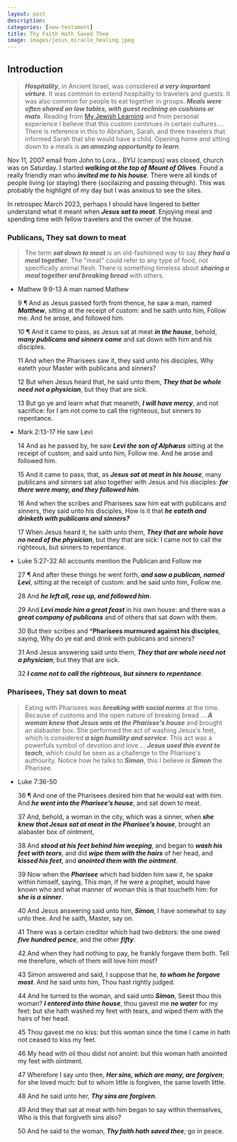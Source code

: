 ```yaml
---
layout: post
description: 
categories: [new-testament]
title: Thy Faith Hath Saved Thee
image: images/jesus_miracle_healing.jpeg
---
```


## Introduction
> ***Hospitality***, in Ancient Israel, was considered ***a very important virture***. It was common to extend hospitality to travelers and guests.  It was also common for people to eat together in groups. ***Meals were often shared on low tables, with guest reclining on cushions or mats***.  Reading from [My Jewish Learning](https://www.myjewishlearning.com/article/jewish-hospitality/) and from personal experience I believe that this custom continues in certain cultures ...  There is reference in this to Abraham, Sarah, and three travelers that informed Sarah that she would have a child.  Opening home and sitting down to a meals is ***an amazing opportunity to learn***.

Nov 11, 2007 email from John to Lora... BYU (campus) was closed, church was on Saturday.  I started ***walking at the top of Mount of Olives***.  Found a really friendly man who ***invited me to his house***.  There were all kinds of people living (or staying) there (socilaizing and passing through).  This was probably the highlight of my day but I was anxious to see the sites.

In retrospec March 2023, perhaps I should have lingered to better understand what it meant when ***Jesus sat to meat***.  Enjoying meal and spending time with fellow travelers and the owner of the house.

### Publicans, They sat down to meat
> The term ***sat down to meat*** is an old-fashioned way to say ***they had a meal together***.  The "meat" could refer to any type of food, not specifically animal flesh. There is something timeless about ***sharing a meal together and breaking bread*** with others.  

- Mathew 9:9-13 A man named Mathew

    9 ¶ And as Jesus passed forth from thence, he saw a man, named ***Matthew***, sitting at the receipt of custom: and he saith unto him, Follow me. And he arose, and followed him.

    10 ¶ And it came to pass, as Jesus sat at meat ***in the house***, behold, ***many publicans and sinners came*** and sat down with him and his disciples.

    11 And when the Pharisees saw it, they said unto his disciples, Why eateth your Master with publicans and sinners?

    12 But when Jesus heard that, he said unto them, ***They that be whole need not a physician***, but they that are sick.

    13 But go ye and learn what that meaneth, ***I will have mercy***, and not sacrifice: for I am not come to call the righteous, but sinners to repentance.

- Mark 2:13-17 He saw Levi 

    14 And as he passed by, he saw ***Levi the son of Alphæus*** sitting at the receipt of custom, and said unto him, Follow me. And he arose and followed him.

    15 And it came to pass, that, as ***Jesus sat at meat in his house***, many publicans and sinners sat also together with Jesus and his disciples: ***for there were many, and they followed him***.

    16 And when the scribes and Pharisees saw him eat with publicans and sinners, they said unto his disciples, How is it that ***he eateth and drinketh with publicans and sinners?***

    17 When Jesus heard it, he saith unto them, ***They that are whole have no need of the physician***, but they that are sick: I came not to call the righteous, but sinners to repentance.

- Luke 5:27-32 All accounts mention the Publican and Follow me

    27 ¶ And after these things he went forth, ***and saw a publican, named Levi***, sitting at the receipt of custom: and he said unto him, Follow me.

    28 And ***he left all, rose up, and followed him***.

    29 And ***Levi made him a great feast*** in his own house: and there was a ***great company of publicans*** and of others that sat down with them.

    30 But their scribes and ***Pharisees murmured against his disciples**, saying, Why do ye eat and drink with publicans and sinners?

    31 And Jesus answering said unto them, ***They that are whole need not a physician***; but they that are sick.

    32 ***I came not to call the righteous, but sinners to repentance***.


### Pharisees, They sat down to meat
> Eating with Pharisees was ***breaking with social norms*** at the time.   Because of customs and the open nature of breaking bread  ... ***A woman knew that Jesus was at the Pharisse's house*** and brought an alabaster box.  She performed the act of washing Jesus's feet, which is considered ***a sign humility and service***.  This act was a powerfuls symbol of devotion and love ... ***Jesus used this event to teach***, which could be seen as a challenge to the Pharisee's authourity.  Notice how he talks to ***Simon***, this I believe is ***Simon*** the Pharisee.

- Luke 7:36-50

    36 ¶ And one of the Pharisees desired him that he would eat with him. And ***he went into the Pharisee’s house***, and sat down to meat.

    37 And, behold, a woman in the city, which was a sinner, when ***she knew that Jesus sat at meat in the Pharisee’s house***, brought an alabaster box of ointment,

    38 And ***stood at his feet behind him weeping***, and began to ***wash his feet with tears***, and did ***wipe them with the hairs*** of her head, and ***kissed his feet***, and ***anointed them with the ointment***.

    39 Now when the ***Pharisee*** which had bidden him saw it, he spake within himself, saying, This man, if he were a prophet, would have known who and what manner of woman this is that toucheth him: for ***she is a sinner***.

    40 And Jesus answering said unto him, ***Simon***, I have somewhat to say unto thee. And he saith, Master, say on.

    41 There was a certain creditor which had two debtors: the one owed ***five hundred pence***, and the other ***fifty***.

    42 And when they had nothing to pay, he frankly forgave them both. Tell me therefore, which of them will love him most?

    43 Simon answered and said, I suppose that he, ***to whom he forgave most***. And he said unto him, Thou hast rightly judged.

    44 And he turned to the woman, and said unto ***Simon***, Seest thou this woman? ***I entered into thine house***, thou gavest me ***no water*** for my feet: but she hath washed my feet with tears, and wiped them with the hairs of her head.

    45 Thou gavest me no kiss: but this woman since the time I came in hath not ceased to kiss my feet.

    46 My head with oil thou didst not anoint: but this woman hath anointed my feet with ointment.

    47 Wherefore I say unto thee, ***Her sins, which are many, are forgiven***; for she loved much: but to whom little is forgiven, the same loveth little.

    48 And he said unto her, ***Thy sins are forgiven***.

    49 And they that sat at meat with him began to say within themselves, Who is this that forgiveth sins also?

    50 And he said to the woman, ***Thy faith hath saved thee***; go in peace.